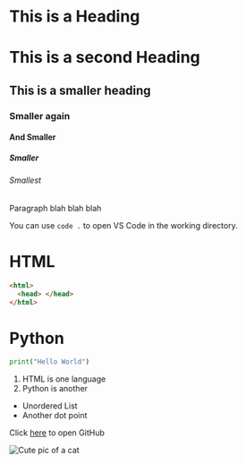 # This is a Heading

# This is a second Heading

## This is a smaller heading

### Smaller again

#### And Smaller

##### Smaller

###### Smallest

Paragraph blah blah blah

You can use `code .` to open VS Code in the working directory.

# HTML

```html
<html>
  <head> </head>
</html>
```

# Python

```py
print("Hello World")


```

1. HTML is one language
2. Python is another

- Unordered List
- Another dot point

Click [here](https://hithub.com/) to open GitHub

![Cute pic of a cat](https://placekitten.com/200)
